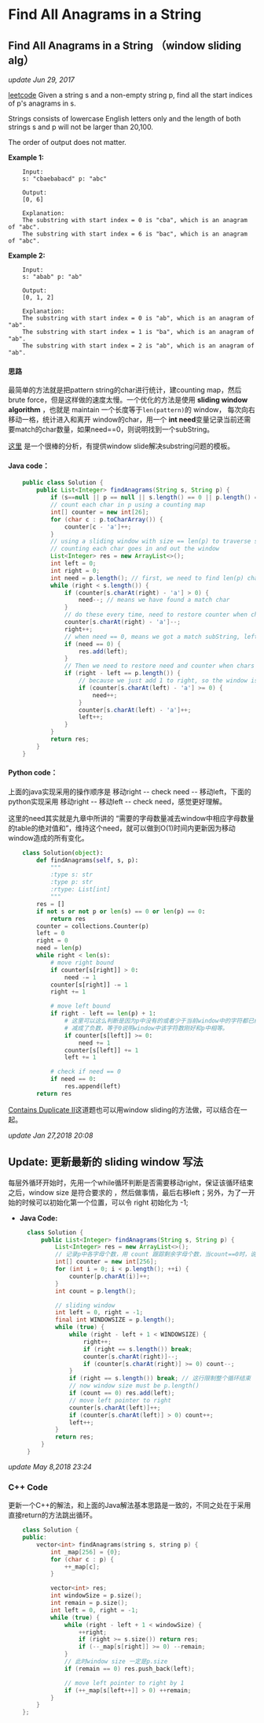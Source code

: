 # Find All Anagrams in a String

## Find All Anagrams in a String （window sliding alg）

_update Jun 29, 2017_

[leetcode](https://leetcode.com/problems/find-all-anagrams-in-a-string/#/description) Given a string s and a non-empty string p, find all the start indices of p's anagrams in s.

Strings consists of lowercase English letters only and the length of both strings s and p will not be larger than 20,100.

The order of output does not matter.

**Example 1:**

```text
    Input:
    s: "cbaebabacd" p: "abc"

    Output:
    [0, 6]

    Explanation:
    The substring with start index = 0 is "cba", which is an anagram of "abc".
    The substring with start index = 6 is "bac", which is an anagram of "abc".
```

**Example 2:**

```text
    Input:
    s: "abab" p: "ab"

    Output:
    [0, 1, 2]

    Explanation:
    The substring with start index = 0 is "ab", which is an anagram of "ab".
    The substring with start index = 1 is "ba", which is an anagram of "ab".
    The substring with start index = 2 is "ab", which is an anagram of "ab".
```

#### 思路

最简单的方法就是把pattern string的char进行统计，建counting map，然后brute force，但是这样做的速度太慢。一个优化的方法是使用 **sliding window algorithm** ，也就是 maintain 一个长度等于`len(pattern)`的 window， 每次向右移动一格，统计进入和离开 window的char，用一个 **int need**变量记录当前还需要match的char数量，如果need==0，则说明找到一个subString。

[这里](https://discuss.leetcode.com/topic/30941/here-is-a-10-line-template-that-can-solve-most-substring-problems) 是一个很棒的分析，有提供window slide解决substring问题的模板。

#### Java code：

```java
    public class Solution {
        public List<Integer> findAnagrams(String s, String p) {
            if (s==null || p == null || s.length() == 0 || p.length() == 0) return new ArrayList<Integer>();
            // count each char in p using a counting map
            int[] counter = new int[26];
            for (char c : p.toCharArray()) {
                counter[c - 'a']++;
            }
            // using a sliding window with size == len(p) to traverse s, 
            // counting each char goes in and out the window
            List<Integer> res = new ArrayList<>();
            int left = 0;
            int right = 0;
            int need = p.length(); // first, we need to find len(p) chars to match
            while (right < s.length()) {
                if (counter[s.charAt(right) - 'a'] > 0) {
                    need--; // means we have found a match char
                }
                // do these every time, need to restore counter when chars goes out of the window
                counter[s.charAt(right) - 'a']--;
                right++; 
                // when need == 0, means we got a match subString, left is its start index
                if (need == 0) {
                    res.add(left);
                }
                // Then we need to restore need and counter when chars goes out.
                if (right - left == p.length()) { 
                    // because we just add 1 to right, so the window is actually from left to right - 1 now
                    if (counter[s.charAt(left) - 'a'] >= 0) {
                        need++;                    
                    }
                    counter[s.charAt(left) - 'a']++;
                    left++;
                }
            }
            return res;
        }
    }
```

#### Python code：

上面的java实现采用的操作顺序是 移动right -- check need -- 移动left，下面的python实现采用 移动right -- 移动left -- check need，感觉更好理解。

这里的need其实就是九章中所讲的 “需要的字母数量减去window中相应字母数量的table的绝对值和”，维持这个need，就可以做到O\(1\)时间内更新因为移动window造成的所有变化。

```python
    class Solution(object):
        def findAnagrams(self, s, p):
            """
            :type s: str
            :type p: str
            :rtype: List[int]
            """
        res = []
        if not s or not p or len(s) == 0 or len(p) == 0:
            return res
        counter = collections.Counter(p)
        left = 0
        right = 0
        need = len(p)
        while right < len(s):
            # move right bound
            if counter[s[right]] > 0:
                need -= 1
            counter[s[right]] -= 1
            right += 1

            # move left bound
            if right - left == len(p) + 1:
                # 这里可以这么判断是因为p中没有的或者少于当前window中的字符都已经在从right进入的时候
                # 减成了负数，等于0说明window中该字符数刚好和p中相等。
                if counter[s[left]] >= 0:
                    need += 1
                counter[s[left]] += 1
                left += 1

            # check if need == 0
            if need == 0:
                res.append(left)
        return res
```

[Contains Duplicate II](https://leetcode.com/problems/contains-duplicate-ii/#/description)这道题也可以用window sliding的方法做，可以结合在一起。

_update Jan 27,2018 20:08_

## Update: 更新最新的 sliding window 写法

每层外循环开始时，先用一个while循环判断是否需要移动right，保证该循环结束之后，window size 是符合要求的 ，然后做事情，最后右移left；另外，为了一开始的时候可以初始化第一个位置，可以令 right 初始化为 -1;

* **Java Code:**

  ```java
    class Solution {
        public List<Integer> findAnagrams(String s, String p) {
            List<Integer> res = new ArrayList<>();
            // 记录p中各字母个数，用 count 跟踪剩余字母个数，当count==0时，说明我们找到一个结果
            int[] counter = new int[256];
            for (int i = 0; i < p.length(); ++i) {
                counter[p.charAt(i)]++;
            }
            int count = p.length();

            // sliding window
            int left = 0, right = -1;
            final int WINDOWSIZE = p.length();
            while (true) {
                while (right - left + 1 < WINDOWSIZE) {
                    right++;
                    if (right == s.length()) break; 
                    counter[s.charAt(right)]--;
                    if (counter[s.charAt(right)] >= 0) count--;
                }
                if (right == s.length()) break; // 这行限制整个循环结束
                // now window size must be p.length()
                if (count == 0) res.add(left);
                // move left pointer to right
                counter[s.charAt(left)]++;
                if (counter[s.charAt(left)] > 0) count++;
                left++;
            }
            return res;
        }
    }
  ```

_update May 8,2018 23:24_

### C++ Code

更新一个C++的解法，和上面的Java解法基本思路是一致的，不同之处在于采用直接return的方法跳出循环。

```cpp
    class Solution {
    public:
        vector<int> findAnagrams(string s, string p) {
            int _map[256] = {0};
            for (char c : p) {
                ++_map[c];
            }

            vector<int> res;
            int windowSize = p.size();
            int remain = p.size();
            int left = 0, right = -1;
            while (true) {
                while (right - left + 1 < windowSize) {
                    ++right;
                    if (right >= s.size()) return res;
                    if (--_map[s[right]] >= 0) --remain;
                }
                // 此时window size 一定是p.size
                if (remain == 0) res.push_back(left);

                // move left pointer to right by 1
                if (++_map[s[left++]] > 0) ++remain;
            }
        }
    };
```

